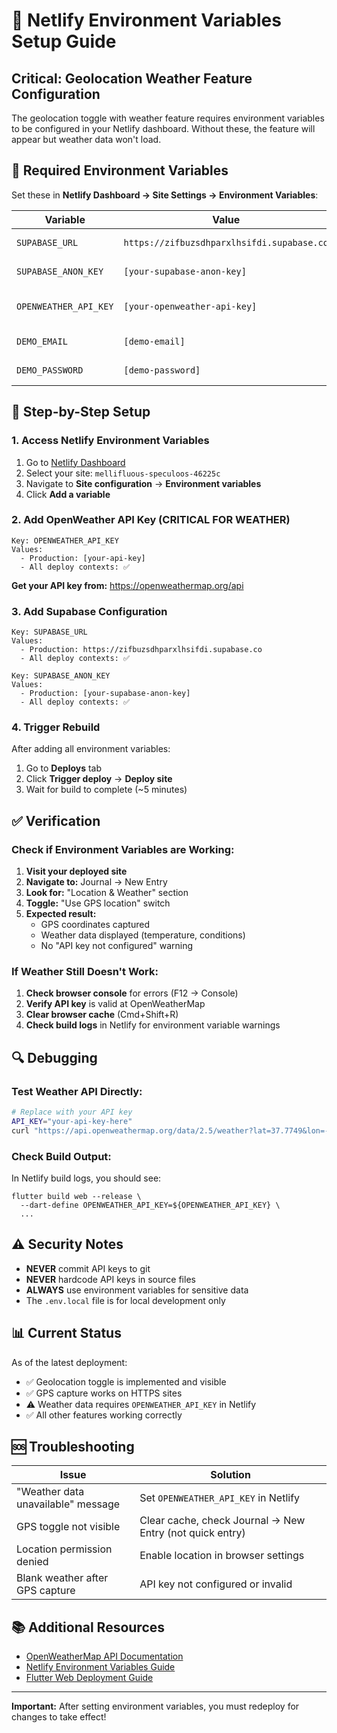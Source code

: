 # 🔧 Netlify Environment Variables Setup Guide

## Critical: Geolocation Weather Feature Configuration

The geolocation toggle with weather feature requires environment variables to be configured in your Netlify dashboard. Without these, the feature will appear but weather data won't load.

## 📝 Required Environment Variables

Set these in **Netlify Dashboard → Site Settings → Environment Variables**:

| Variable | Value | Required | Description |
|----------|-------|----------|-------------|
| `SUPABASE_URL` | `https://zifbuzsdhparxlhsifdi.supabase.co` | ✅ Yes | Your Supabase project URL |
| `SUPABASE_ANON_KEY` | `[your-supabase-anon-key]` | ✅ Yes | Supabase anonymous key |
| `OPENWEATHER_API_KEY` | `[your-openweather-api-key]` | ✅ Yes | OpenWeatherMap API key for weather data |
| `DEMO_EMAIL` | `[demo-email]` | ⚠️ Optional | Demo account email |
| `DEMO_PASSWORD` | `[demo-password]` | ⚠️ Optional | Demo account password |

## 🚀 Step-by-Step Setup

### 1. Access Netlify Environment Variables

1. Go to [Netlify Dashboard](https://app.netlify.com)
2. Select your site: `mellifluous-speculoos-46225c`
3. Navigate to **Site configuration** → **Environment variables**
4. Click **Add a variable**

### 2. Add OpenWeather API Key (CRITICAL FOR WEATHER)

```
Key: OPENWEATHER_API_KEY
Values: 
  - Production: [your-api-key]
  - All deploy contexts: ✅
```

**Get your API key from:** https://openweathermap.org/api

### 3. Add Supabase Configuration

```
Key: SUPABASE_URL
Values: 
  - Production: https://zifbuzsdhparxlhsifdi.supabase.co
  - All deploy contexts: ✅
```

```
Key: SUPABASE_ANON_KEY
Values: 
  - Production: [your-supabase-anon-key]
  - All deploy contexts: ✅
```

### 4. Trigger Rebuild

After adding all environment variables:
1. Go to **Deploys** tab
2. Click **Trigger deploy** → **Deploy site**
3. Wait for build to complete (~5 minutes)

## ✅ Verification

### Check if Environment Variables are Working:

1. **Visit your deployed site**
2. **Navigate to:** Journal → New Entry
3. **Look for:** "Location & Weather" section
4. **Toggle:** "Use GPS location" switch
5. **Expected result:** 
   - GPS coordinates captured
   - Weather data displayed (temperature, conditions)
   - No "API key not configured" warning

### If Weather Still Doesn't Work:

1. **Check browser console** for errors (F12 → Console)
2. **Verify API key** is valid at OpenWeatherMap
3. **Clear browser cache** (Cmd+Shift+R)
4. **Check build logs** in Netlify for environment variable warnings

## 🔍 Debugging

### Test Weather API Directly:

```bash
# Replace with your API key
API_KEY="your-api-key-here"
curl "https://api.openweathermap.org/data/2.5/weather?lat=37.7749&lon=-122.4194&appid=$API_KEY&units=imperial"
```

### Check Build Output:

In Netlify build logs, you should see:
```
flutter build web --release \
  --dart-define OPENWEATHER_API_KEY=${OPENWEATHER_API_KEY} \
  ...
```

## ⚠️ Security Notes

- **NEVER** commit API keys to git
- **NEVER** hardcode API keys in source files
- **ALWAYS** use environment variables for sensitive data
- The `.env.local` file is for local development only

## 📊 Current Status

As of the latest deployment:
- ✅ Geolocation toggle is implemented and visible
- ✅ GPS capture works on HTTPS sites
- ⚠️ Weather data requires `OPENWEATHER_API_KEY` in Netlify
- ✅ All other features working correctly

## 🆘 Troubleshooting

| Issue | Solution |
|-------|----------|
| "Weather data unavailable" message | Set `OPENWEATHER_API_KEY` in Netlify |
| GPS toggle not visible | Clear cache, check Journal → New Entry (not quick entry) |
| Location permission denied | Enable location in browser settings |
| Blank weather after GPS capture | API key not configured or invalid |

## 📚 Additional Resources

- [OpenWeatherMap API Documentation](https://openweathermap.org/current)
- [Netlify Environment Variables Guide](https://docs.netlify.com/environment-variables/overview/)
- [Flutter Web Deployment Guide](https://docs.flutter.dev/deployment/web)

---

**Important:** After setting environment variables, you must redeploy for changes to take effect!